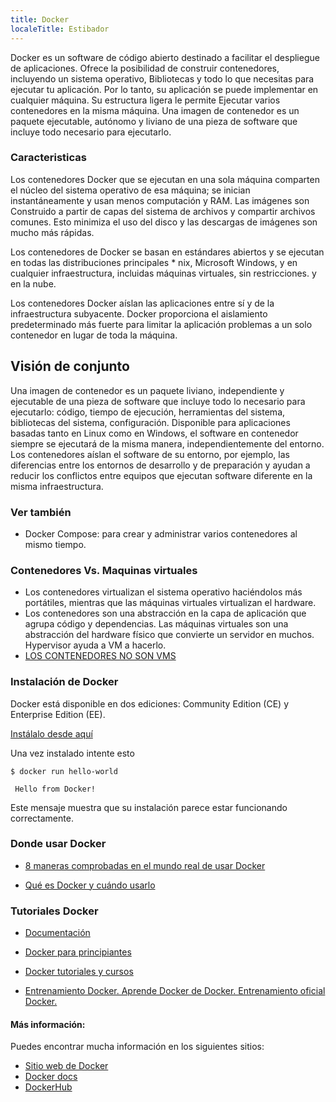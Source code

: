 ```yaml
---
title: Docker
localeTitle: Estibador
---
```

Docker es un software de código abierto destinado a facilitar el despliegue de aplicaciones. Ofrece la posibilidad de construir contenedores, incluyendo un sistema operativo, Bibliotecas y todo lo que necesitas para ejecutar tu aplicación. Por lo tanto, su aplicación se puede implementar en cualquier máquina. Su estructura ligera le permite Ejecutar varios contenedores en la misma máquina. Una imagen de contenedor es un paquete ejecutable, autónomo y liviano de una pieza de software que incluye todo necesario para ejecutarlo.

### Caracteristicas

Los contenedores Docker que se ejecutan en una sola máquina comparten el núcleo del sistema operativo de esa máquina; se inician instantáneamente y usan menos computación y RAM. Las imágenes son Construido a partir de capas del sistema de archivos y compartir archivos comunes. Esto minimiza el uso del disco y las descargas de imágenes son mucho más rápidas.

Los contenedores de Docker se basan en estándares abiertos y se ejecutan en todas las distribuciones principales \* nix, Microsoft Windows, y en cualquier infraestructura, incluidas máquinas virtuales, sin restricciones. y en la nube.

Los contenedores Docker aíslan las aplicaciones entre sí y de la infraestructura subyacente. Docker proporciona el aislamiento predeterminado más fuerte para limitar la aplicación problemas a un solo contenedor en lugar de toda la máquina.

## Visión de conjunto

Una imagen de contenedor es un paquete liviano, independiente y ejecutable de una pieza de software que incluye todo lo necesario para ejecutarlo: código, tiempo de ejecución, herramientas del sistema, bibliotecas del sistema, configuración. Disponible para aplicaciones basadas tanto en Linux como en Windows, el software en contenedor siempre se ejecutará de la misma manera, independientemente del entorno. Los contenedores aíslan el software de su entorno, por ejemplo, las diferencias entre los entornos de desarrollo y de preparación y ayudan a reducir los conflictos entre equipos que ejecutan software diferente en la misma infraestructura.

### Ver también

*   Docker Compose: para crear y administrar varios contenedores al mismo tiempo.

### Contenedores Vs. Maquinas virtuales

*   Los contenedores virtualizan el sistema operativo haciéndolos más portátiles, mientras que las máquinas virtuales virtualizan el hardware.
*   Los contenedores son una abstracción en la capa de aplicación que agrupa código y dependencias. Las máquinas virtuales son una abstracción del hardware físico que convierte un servidor en muchos. Hypervisor ayuda a VM a hacerlo.
*   [LOS CONTENEDORES NO SON VMS](https://blog.docker.com/2016/03/containers-are-not-vms/)

### Instalación de Docker

Docker está disponible en dos ediciones: Community Edition (CE) y Enterprise Edition (EE).

[Instálalo desde aquí](https://docs.docker.com/engine/installation/)

Una vez instalado intente esto
```
$ docker run hello-world 
 
 Hello from Docker! 
```

Este mensaje muestra que su instalación parece estar funcionando correctamente.

### Donde usar Docker

*   [8 maneras comprobadas en el mundo real de usar Docker](https://www.airpair.com/docker/posts/8-proven-real-world-ways-to-use-docker)
    
*   [Qué es Docker y cuándo usarlo](https://www.ctl.io/developers/blog/post/what-is-docker-and-when-to-use-it/)
    

### Tutoriales Docker

*   [Documentación](https://docs.docker.com/get-started/)
    
*   [Docker para principiantes](https://docker-curriculum.com/)
    
*   [Docker tutoriales y cursos](https://hackr.io/tutorials/learn-docker)
    
*   [Entrenamiento Docker. Aprende Docker de Docker. Entrenamiento oficial Docker.](https://training.docker.com/)
    

#### Más información:

Puedes encontrar mucha información en los siguientes sitios:

*   [Sitio web de Docker](https://www.docker.com/)
*   [Docker docs](https://docs.docker.com/)
*   [DockerHub](https://hub.docker.com/)
